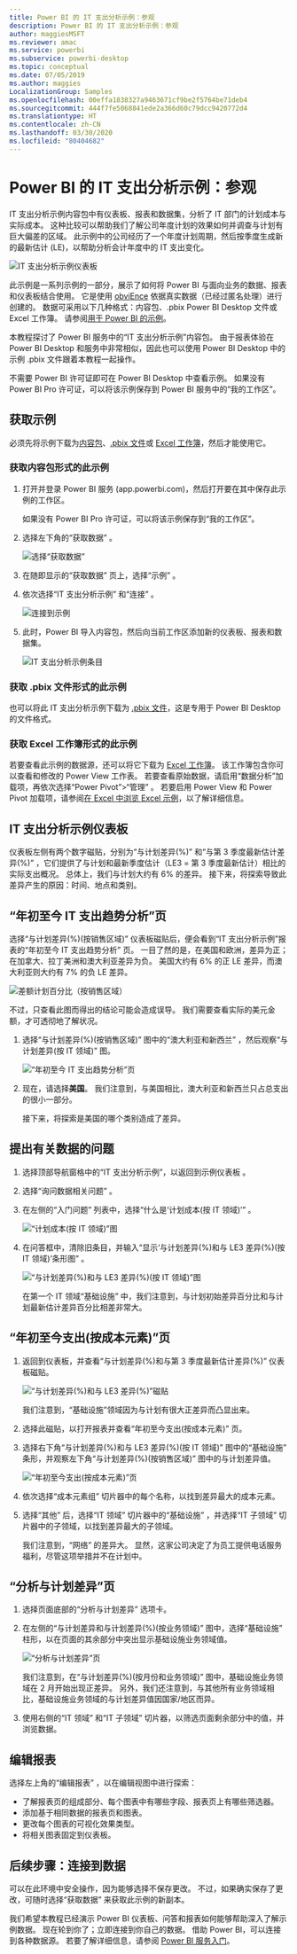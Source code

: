 ```yaml
---
title: Power BI 的 IT 支出分析示例：参观
description: Power BI 的 IT 支出分析示例：参观
author: maggiesMSFT
ms.reviewer: amac
ms.service: powerbi
ms.subservice: powerbi-desktop
ms.topic: conceptual
ms.date: 07/05/2019
ms.author: maggies
LocalizationGroup: Samples
ms.openlocfilehash: 00effa1838327a9463671cf9be2f5764be71deb4
ms.sourcegitcommit: 444f7fe5068841ede2a366d60c79dcc9420772d4
ms.translationtype: HT
ms.contentlocale: zh-CN
ms.lasthandoff: 03/30/2020
ms.locfileid: "80404682"
---
```

# <a name="it-spend-analysis-sample-for-power-bi-take-a-tour"></a>Power BI 的 IT 支出分析示例：参观

IT 支出分析示例内容包中有仪表板、报表和数据集，分析了 IT 部门的计划成本与实际成本。 这种比较可以帮助我们了解公司年度计划的效果如何并调查与计划有巨大偏差的区域。 此示例中的公司经历了一个年度计划周期，然后按季度生成新的最新估计 (LE)，以帮助分析会计年度中的 IT 支出变化。

![IT 支出分析示例仪表板](media/sample-it-spend/it1.png)

此示例是一系列示例的一部分，展示了如何将 Power BI 与面向业务的数据、报表和仪表板结合使用。 它是使用 [obviEnce](http://www.obvience.com/) 依据真实数据（已经过匿名处理）进行创建的。 数据可采用以下几种格式：内容包、.pbix Power BI Desktop 文件或 Excel 工作簿。 请参阅[用于 Power BI 的示例](sample-datasets.md)。 

本教程探讨了 Power BI 服务中的“IT 支出分析示例”内容包。 由于报表体验在 Power BI Desktop 和服务中非常相似，因此也可以使用 Power BI Desktop 中的示例 .pbix 文件跟着本教程一起操作。 

不需要 Power BI 许可证即可在 Power BI Desktop 中查看示例。 如果没有 Power BI Pro 许可证，可以将该示例保存到 Power BI 服务中的“我的工作区”。 

## <a name="get-the-sample"></a>获取示例

 必须先将示例下载为[内容包](#get-the-content-pack-for-this-sample)、[.pbix 文件](#get-the-pbix-file-for-this-sample)或 [Excel 工作簿](#get-the-excel-workbook-for-this-sample)，然后才能使用它。

### <a name="get-the-content-pack-for-this-sample"></a>获取内容包形式的此示例

1. 打开并登录 Power BI 服务 (app.powerbi.com)，然后打开要在其中保存此示例的工作区。

   如果没有 Power BI Pro 许可证，可以将该示例保存到“我的工作区”。

2. 选择左下角的“获取数据”  。
   
   ![选择“获取数据”](media/sample-datasets/power-bi-get-data.png)
3. 在随即显示的“获取数据”  页上，选择“示例”  。
   
4. 依次选择“IT 支出分析示例”  和“连接”  。  
  
   ![连接到示例](media/sample-it-spend/it-connect.png)
   
5. 此时，Power BI 导入内容包，然后向当前工作区添加新的仪表板、报表和数据集。
   
   ![IT 支出分析示例条目](media/sample-it-spend/it-spend-analysis-sample-entry.png)
  
### <a name="get-the-pbix-file-for-this-sample"></a>获取 .pbix 文件形式的此示例

也可以将此 IT 支出分析示例下载为 [.pbix 文件](https://download.microsoft.com/download/E/9/8/E98CEB6D-CEBB-41CF-BA2B-1A1D61B27D87/IT%20Spend%20Analysis%20Sample%20PBIX.pbix)，这是专用于 Power BI Desktop 的文件格式。

### <a name="get-the-excel-workbook-for-this-sample"></a>获取 Excel 工作簿形式的此示例

若要查看此示例的数据源，还可以将它下载为 [Excel 工作簿](https://go.microsoft.com/fwlink/?LinkId=529783)。 该工作簿包含你可以查看和修改的 Power View 工作表。 若要查看原始数据，请启用“数据分析”加载项，再依次选择“Power Pivot”>“管理”  。 若要启用 Power View 和 Power Pivot 加载项，请参阅[在 Excel 中浏览 Excel 示例](sample-datasets.md#explore-excel-samples-inside-excel)，以了解详细信息。

## <a name="it-spend-analysis-sample-dashboard"></a>IT 支出分析示例仪表板
仪表板左侧有两个数字磁贴，分别为“与计划差异(%)”  和“与第 3 季度最新估计差异(%)”  ，它们提供了与计划和最新季度估计（LE3 = 第 3 季度最新估计）相比的实际支出概况。 总体上，我们与计划大约有 6% 的差异。 接下来，将探索导致此差异产生的原因：时间、地点和类别。

## <a name="ytd-it-spend-trend-analysis-page"></a>“年初至今 IT 支出趋势分析”页
选择“与计划差异(%)(按销售区域)”  仪表板磁贴后，便会看到“IT 支出分析示例”报表的“年初至今 IT 支出趋势分析”  页。 一目了然的是，在美国和欧洲，差异为正；在加拿大、拉丁美洲和澳大利亚差异为负。 美国大约有 6% 的正 LE 差异，而澳大利亚则大约有 7% 的负 LE 差异。

![差额计划百分比（按销售区域）](media/sample-it-spend/it2.png)

不过，只查看此图而得出的结论可能会造成误导。 我们需要查看实际的美元金额，才可透彻地了解状况。

1. 选择“与计划差异(%)(按销售区域)”  图中的“澳大利亚和新西兰”  ，然后观察“与计划差异(按 IT 领域)”  图。

   ![“年初至今 IT 支出趋势分析”页](media/sample-it-spend/it3.png)
2. 现在，请选择**美国**。 我们注意到，与美国相比，澳大利亚和新西兰只占总支出的很小一部分。

    接下来，将探索是美国的哪个类别造成了差异。

## <a name="ask-questions-of-the-data"></a>提出有关数据的问题
1. 选择顶部导航窗格中的“IT 支出分析示例”，以返回到示例仪表板  。
2. 选择“询问数据相关问题”  。
3. 在左侧的“入门问题”  列表中，选择“什么是‘计划成本(按 IT 领域)’”  。

   ![“计划成本(按 IT 领域)”图](media/sample-it-spend/it-area-chart.png)

4. 在问答框中，清除旧条目，并输入“显示‘与计划差异(%)和与 LE3 差异(%)(按 IT 领域)’条形图”  。

   ![“与计划差异(%)和与 LE3 差异(%)(按 IT 领域)”图](media/sample-it-spend/it4.png)

   在第一个 IT 领域“基础设施”  中，我们注意到，与计划初始差异百分比和与计划最新估计差异百分比相差非常大。

## <a name="ytd-spend-by-cost-elements-page"></a>“年初至今支出(按成本元素)”页

1. 返回到仪表板，并查看“与计划差异(%)和与第 3 季度最新估计差异(%)”  仪表板磁贴。

   ![“与计划差异(%)和与 LE3 差异(%)”磁贴](media/sample-it-spend/it5.png)

   我们注意到，“基础设施”领域因为与计划有很大正差异而凸显出来。

1. 选择此磁贴，以打开报表并查看“年初至今支出(按成本元素)”  页。
2. 选择右下角“与计划差异(%)和与 LE3 差异(%)(按 IT 领域)”  图中的“基础设施”  条形，并观察左下角“与计划差异(%)(按销售区域)”  图中的与计划差异值。

    ![“年初至今支出(按成本元素)”页](media/sample-it-spend/it6.png)
3. 依次选择“成本元素组”  切片器中的每个名称，以找到差异最大的成本元素。
4. 选择“其他”  后，选择“IT 领域”  切片器中的“基础设施”  ，并选择“IT 子领域”  切片器中的子领域，以找到差异最大的子领域。  

   我们注意到，“网络”  的差异大。 显然，这家公司决定了为员工提供电话服务福利，尽管这项举措并不在计划中。

## <a name="plan-variance-analysis-page"></a>“分析与计划差异”页

1. 选择页面底部的“分析与计划差异”  选项卡。

2. 在左侧的“与计划差异和与计划差异(%)(按业务领域)”  图中，选择“基础设施”  柱形，以在页面的其余部分中突出显示基础设施业务领域值。

    ![“分析与计划差异”页](media/sample-it-spend/it7.png)

   我们注意到，在“与计划差异(%)(按月份和业务领域)”  图中，基础设施业务领域在 2 月开始出现正差异。 另外，我们还注意到，与其他所有业务领域相比，基础设施业务领域的与计划差异值因国家/地区而异。 

3. 使用右侧的“IT 领域”  和“IT 子领域”  切片器，以筛选页面剩余部分中的值，并浏览数据。 

## <a name="edit-the-report"></a>编辑报表
选择左上角的“编辑报表”  ，以在编辑视图中进行探索：

* 了解报表页的组成部分、每个图表中有哪些字段、报表页上有哪些筛选器。
* 添加基于相同数据的报表页和图表。
* 更改每个图表的可视化效果类型。
* 将相关图表固定到仪表板。

## <a name="next-steps-connect-to-your-data"></a>后续步骤：连接到数据
可以在此环境中安全操作，因为能够选择不保存更改。 不过，如果确实保存了更改，可随时选择“获取数据”  来获取此示例的新副本。

我们希望本教程已经演示 Power BI 仪表板、问答和报表如何能够帮助深入了解示例数据。 现在轮到你了；立即连接到你自己的数据。 借助 Power BI，可以连接到各种数据源。 若要了解详细信息，请参阅 [Power BI 服务入门](service-get-started.md)。
